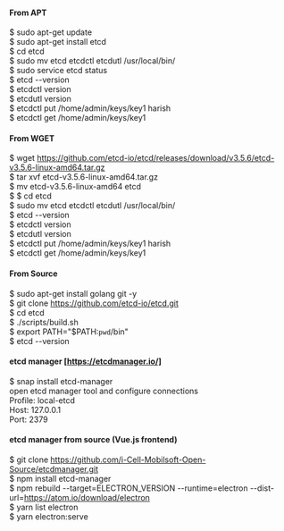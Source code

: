 
#### From APT

$ sudo apt-get update  
$ sudo apt-get install etcd  
$ cd etcd  
$ sudo mv etcd etcdctl etcdutl /usr/local/bin/  
$ sudo service etcd status  
$ etcd --version  
$ etcdctl version  
$ etcdutl version  
$ etcdctl put /home/admin/keys/key1 harish  
$ etcdctl get /home/admin/keys/key1  

#### From WGET

$ wget https://github.com/etcd-io/etcd/releases/download/v3.5.6/etcd-v3.5.6-linux-amd64.tar.gz  
$ tar xvf etcd-v3.5.6-linux-amd64.tar.gz  
$ mv etcd-v3.5.6-linux-amd64 etcd  
$ $ cd etcd  
$ sudo mv etcd etcdctl etcdutl /usr/local/bin/  
$ etcd --version  
$ etcdctl version  
$ etcdutl version  
$ etcdctl put /home/admin/keys/key1 harish  
$ etcdctl get /home/admin/keys/key1  


#### From Source

$ sudo apt-get install golang git -y  
$ git clone https://github.com/etcd-io/etcd.git  
$ cd etcd  
$ ./scripts/build.sh  
$ export PATH="$PATH:`pwd`/bin"  
$ etcd --version  

#### etcd manager [https://etcdmanager.io/]  

$ snap install etcd-manager  
open etcd manager tool and configure connections  
  Profile: local-etcd  
  Host: 127.0.0.1  
  Port: 2379  
  
#### etcd manager from source (Vue.js frontend)  

$ git clone https://github.com/i-Cell-Mobilsoft-Open-Source/etcdmanager.git  
$ npm install etcd-manager  
$ npm rebuild --target=ELECTRON_VERSION --runtime=electron --dist-url=https://atom.io/download/electron  
$ yarn list electron  
$ yarn electron:serve  



  


